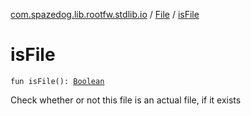[com.spazedog.lib.rootfw.stdlib.io](../index.md) / [File](index.md) / [isFile](.)

# isFile

`fun isFile(): `[`Boolean`](https://kotlinlang.org/api/latest/jvm/stdlib/kotlin/-boolean/index.html)

Check whether or not this file is an actual file, if it exists

